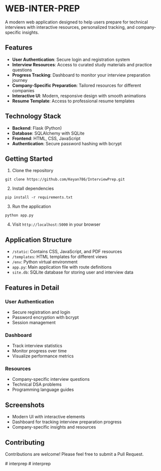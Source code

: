 # WEB-INTER-PREP

A modern web application designed to help users prepare for technical interviews with interactive resources, personalized tracking, and company-specific insights.

## Features

- **User Authentication**: Secure login and registration system
- **Interview Resources**: Access to curated study materials and practice questions
- **Progress Tracking**: Dashboard to monitor your interview preparation journey
- **Company-Specific Preparation**: Tailored resources for different companies
- **Interactive UI**: Modern, responsive design with smooth animations
- **Resume Template**: Access to professional resume templates

## Technology Stack

- **Backend**: Flask (Python)
- **Database**: SQLAlchemy with SQLite
- **Frontend**: HTML, CSS, JavaScript
- **Authentication**: Secure password hashing with bcrypt

## Getting Started

1. Clone the repository
```
git clone https://github.com/Keyan786/InterviewPrep.git
```

2. Install dependencies
```
pip install -r requirements.txt
```

3. Run the application
```
python app.py
```

4. Visit `http://localhost:5000` in your browser

## Application Structure

- `/static`: Contains CSS, JavaScript, and PDF resources
- `/templates`: HTML templates for different views
- `/env`: Python virtual environment
- `app.py`: Main application file with route definitions
- `site.db`: SQLite database for storing user and interview data

## Features in Detail

### User Authentication
- Secure registration and login
- Password encryption with bcrypt
- Session management

### Dashboard
- Track interview statistics
- Monitor progress over time
- Visualize performance metrics

### Resources
- Company-specific interview questions
- Technical DSA problems
- Programming language guides

## Screenshots

- Modern UI with interactive elements
- Dashboard for tracking interview preparation progress
- Company-specific insights and resources

## Contributing

Contributions are welcome! Please feel free to submit a Pull Request.

#   i n t e r p r e p  
 #   i n t e r p r e p  
 